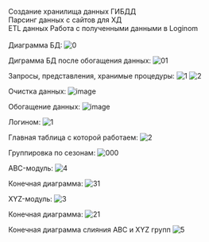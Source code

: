 Создание хранилища данных ГИБДД  
Парсинг данных с сайтов для ХД  
ETL данных
Работа с полученными данными в Loginom <br /> <br />
Диаграмма БД:
![0](https://user-images.githubusercontent.com/86796337/124172896-0dc5cc80-dab3-11eb-9e2e-d55010233354.jpg) <br /> 

Диграмма БД после обогащения данных:
![01](https://user-images.githubusercontent.com/86796337/124172902-0ef6f980-dab3-11eb-99a8-467d53881f98.jpg)  <br />


Запросы, представления, хранимые процедуры:
![1](https://user-images.githubusercontent.com/86796337/124195668-918fb100-dad3-11eb-9158-6e9a8521d41a.png)
![2](https://user-images.githubusercontent.com/86796337/124195670-92c0de00-dad3-11eb-9cd4-8f92b2741fdd.png)


Очистка данных:
![image](https://user-images.githubusercontent.com/86796337/124195400-10381e80-dad3-11eb-9edf-50f885e81f53.png) <br />


Обогащение данных: ![image](https://user-images.githubusercontent.com/86796337/124195471-3cec3600-dad3-11eb-8cb2-04c438f38344.png)
<br />




Логином:
![1](https://user-images.githubusercontent.com/86796337/124172907-10282680-dab3-11eb-8346-2940d6f89832.png)  <br />

Главная таблица с которой работаем:
![2](https://user-images.githubusercontent.com/86796337/124172913-10c0bd00-dab3-11eb-8b15-e23d0e6f82c8.png)  <br />

Группировка по сезонам:
![000](https://user-images.githubusercontent.com/86796337/124174018-8416fe80-dab4-11eb-932a-666d08339f54.png) <br />


ABC-модуль:
![4](https://user-images.githubusercontent.com/86796337/124172922-13231700-dab3-11eb-8854-84b21e6c215d.png)  <br />

Конечная диаграмма:
![31](https://user-images.githubusercontent.com/86796337/124173439-b2480e80-dab3-11eb-850c-707952562eaa.png)  <br />


XYZ-модуль:
![3](https://user-images.githubusercontent.com/86796337/124172918-11f1ea00-dab3-11eb-9aed-8d04de33e24f.png)  <br />

Конечная диаграмма:
![21](https://user-images.githubusercontent.com/86796337/124173419-aceac400-dab3-11eb-9c32-d3871d1b4d64.png)  <br />

Конечная диаграмма слияния ABC и XYZ групп
![5](https://user-images.githubusercontent.com/86796337/124174416-00a9dd00-dab5-11eb-9a98-e47886cca77e.png)
  <br />


